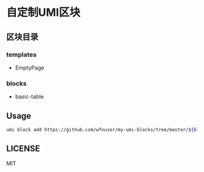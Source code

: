 # 自定制UMI区块

## 区块目录

### templates
* EmptyPage

### blocks
* basic-table

## Usage

```sh
umi block add https://github.com/wfnuser/my-umi-blocks/tree/master/${blockOrTemplate}/${blockName}
```

## LICENSE
MIT
